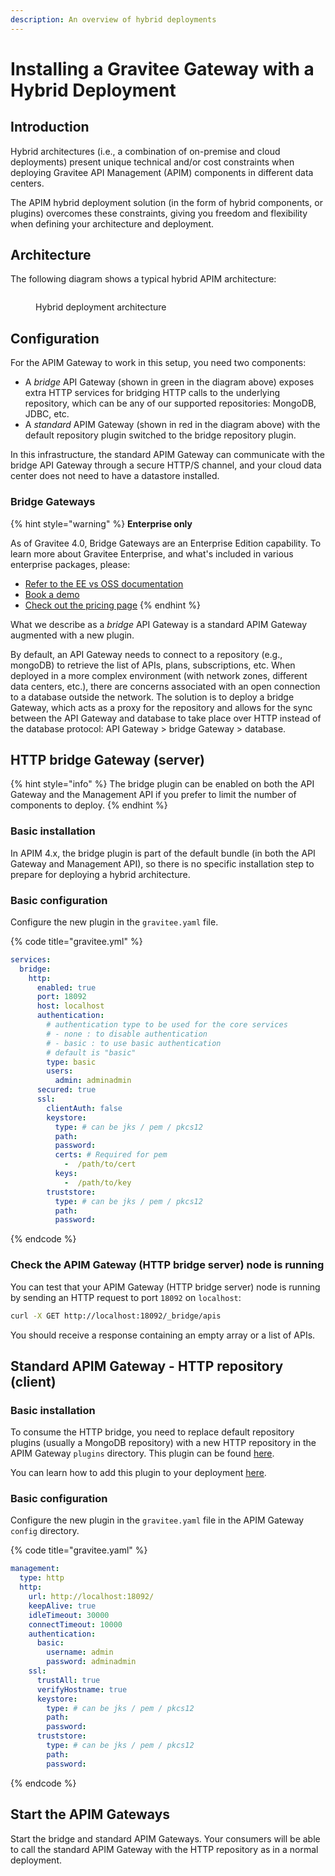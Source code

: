 ```yaml
---
description: An overview of hybrid deployments
---
```


# Installing a Gravitee Gateway with a Hybrid Deployment

## Introduction

Hybrid architectures (i.e., a combination of on-premise and cloud deployments) present unique technical and/or cost constraints when deploying Gravitee API Management (APIM) components in different data centers.

The APIM hybrid deployment solution (in the form of hybrid components, or plugins) overcomes these constraints, giving you freedom and flexibility when defining your architecture and deployment.

## Architecture

The following diagram shows a typical hybrid APIM architecture:

<figure><img src="https://docs.gravitee.io/images/apim/3.x/installation/hybrid/hybrid_deployment_architecture.png" alt=""><figcaption><p>Hybrid deployment architecture</p></figcaption></figure>

## Configuration

For the APIM Gateway to work in this setup, you need two components:

* A _bridge_ API Gateway (shown in green in the diagram above) exposes extra HTTP services for bridging HTTP calls to the underlying repository, which can be any of our supported repositories: MongoDB, JDBC, etc.
* A _standard_ APIM Gateway (shown in red in the diagram above) with the default repository plugin switched to the bridge repository plugin.

In this infrastructure, the standard APIM Gateway can communicate with the bridge API Gateway through a secure HTTP/S channel, and your cloud data center does not need to have a datastore installed.

### **Bridge Gateways**

{% hint style="warning" %}
**Enterprise only**

As of Gravitee 4.0, Bridge Gateways are an Enterprise Edition capability. To learn more about Gravitee Enterprise, and what's included in various enterprise packages, please:

* [Refer to the EE vs OSS documentation](../../../overview/gravitee-apim-enterprise-edition/)
* [Book a demo](https://app.gitbook.com/o/8qli0UVuPJ39JJdq9ebZ/s/rYZ7tzkLjFVST6ex6Jid/)
* [Check out the pricing page](https://www.gravitee.io/pricing)
{% endhint %}

What we describe as a _bridge_ API Gateway is a standard APIM Gateway augmented with a new plugin.

By default, an API Gateway needs to connect to a repository (e.g., mongoDB) to retrieve the list of APIs, plans, subscriptions, etc. When deployed in a more complex environment (with network zones, different data centers, etc.), there are concerns associated with an open connection to a database outside the network. The solution is to deploy a bridge Gateway, which acts as a proxy for the repository and allows for the sync between the API Gateway and database to take place over HTTP instead of the database protocol: API Gateway > bridge Gateway > database.

## HTTP bridge Gateway (server)

{% hint style="info" %}
The bridge plugin can be enabled on both the API Gateway and the Management API if you prefer to limit the number of components to deploy.
{% endhint %}

### **Basic installation**

In APIM 4.x, the bridge plugin is part of the default bundle (in both the API Gateway and Management API), so there is no specific installation step to prepare for deploying a hybrid architecture.

### **Basic configuration**

Configure the new plugin in the `gravitee.yaml` file.

{% code title="gravitee.yml" %}
```yaml
services:
  bridge:
    http:
      enabled: true
      port: 18092
      host: localhost
      authentication:
        # authentication type to be used for the core services
        # - none : to disable authentication
        # - basic : to use basic authentication
        # default is "basic"
        type: basic
        users:
          admin: adminadmin
      secured: true
      ssl:
        clientAuth: false
        keystore:
          type: # can be jks / pem / pkcs12
          path:
          password:
          certs: # Required for pem
            -  /path/to/cert
          keys:
            -  /path/to/key
        truststore:
          type: # can be jks / pem / pkcs12
          path:
          password:
```
{% endcode %}

### **Check the APIM Gateway (HTTP bridge server) node is running**

You can test that your APIM Gateway (HTTP bridge server) node is running by sending an HTTP request to port `18092` on `localhost`:

```sh
curl -X GET http://localhost:18092/_bridge/apis
```

You should receive a response containing an empty array or a list of APIs.

## Standard APIM Gateway - HTTP repository (client)

### **Basic installation**

To consume the HTTP bridge, you need to replace default repository plugins (usually a MongoDB repository) with a new HTTP repository in the APIM Gateway `plugins` directory. This plugin can be found [here](https://download.gravitee.io/#graviteeio-ee/apim/plugins/repositories/).

You can learn how to add this plugin to your deployment [here](../../../overview/plugins.md#deployment).

### **Basic configuration**

Configure the new plugin in the `gravitee.yaml` file in the APIM Gateway `config` directory.

{% code title="gravitee.yaml" %}
```yaml
management:
  type: http
  http:
    url: http://localhost:18092/
    keepAlive: true
    idleTimeout: 30000
    connectTimeout: 10000
    authentication:
      basic:
        username: admin
        password: adminadmin
    ssl:
      trustAll: true
      verifyHostname: true
      keystore:
        type: # can be jks / pem / pkcs12
        path:
        password:
      truststore:
        type: # can be jks / pem / pkcs12
        path:
        password:
```
{% endcode %}

## Start the APIM Gateways

Start the bridge and standard APIM Gateways. Your consumers will be able to call the standard APIM Gateway with the HTTP repository as in a normal deployment.
